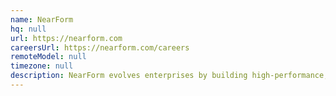 ```yaml
---
name: NearForm
hq: null
url: https://nearform.com
careersUrl: https://nearform.com/careers
remoteModel: null
timezone: null
description: NearForm evolves enterprises by building high-performance, open software. Our global team uses modern processes and tools to help clients innovate at speed.
---
```

